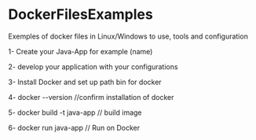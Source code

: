 # DockerFilesExamples
Exemples of docker files in Linux/Windows to use, tools and configuration

1- Create  your Java-App for example (name)

2- develop your application with your configurations

3- Install Docker  and set up  path bin for docker

4- docker --version //confirm  installation of docker

5- docker build -t java-app // build image 

6- docker run java-app // Run on Docker 

